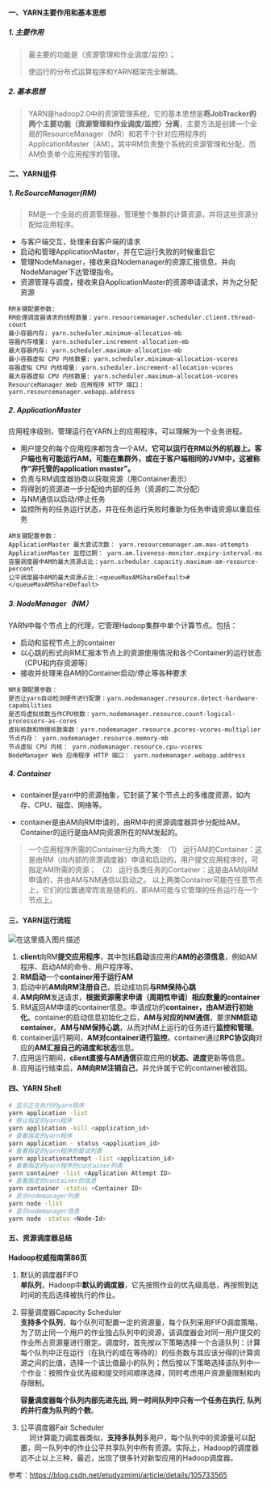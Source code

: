 #### 一、YARN主要作用和基本思想

##### 1. 主要作用

> 最主要的功能是（资源管理和作业调度/监控）；
>
> 使运行的分布式运算程序和YARN框架完全解耦。

##### 2. 基本思想

> YARN是hadoop2.0中的资源管理系统，它的基本思想是**将JobTracker的两个主要功能（资源管理和作业调度/监控）分离**，主要方法是创建一个全局的ResourceManager（MR）和若干个针对应用程序的ApplicationMaster（AM）。其中RM负责整个系统的资源管理和分配，而AM负责单个应用程序的管理。

#### 二、YARN组件

##### 1. ReSourceManager(RM)

> RM是一个全局的资源管理器，管理整个集群的计算资源，并将这些资源分配给应用程序。

* 与客户端交互，处理来自客户端的请求
* 启动和管理ApplicationMaster，并在它运行失败的时候重启它
* 管理NodeManager，接收来自Nodemanager的资源汇报信息，并向NodeManager下达管理指令。
* 资源管理与调度，接收来自ApplicationMaster的资源申请请求，并为之分配资源

~~~
RM关键配置参数:
RM处理调度器请求的线程数量：yarn.resourcemanager.scheduler.client.thread-count
最小容器内存: yarn.scheduler.minimum-allocation-mb
容器内存增量: yarn.scheduler.increment-allocation-mb
最大容器内存: yarn.scheduler.maximum-allocation-mb
最小容器虚拟 CPU 内核数量: yarn.scheduler.minimum-allocation-vcores
容器虚拟 CPU 内核增量: yarn.scheduler.increment-allocation-vcores
最大容器虚拟 CPU 内核数量: yarn.scheduler.maximum-allocation-vcores
ResourceManager Web 应用程序 HTTP 端口： yarn.resourcemanager.webapp.address
~~~

##### 2. ApplicationMaster

应用程序级别，管理运行在YARN上的应用程序。可以理解为一个业务进程。

* 用户提交的每个应用程序都包含一个AM，**它可以运行在RM以外的机器上。客户端也有可能运行AM，可能在集群外，或在于客户端相同的JVM中，这被称作“非托管的application master”。**
* 负责与RM调度器协商以获取资源（用Container表示）
* 将得到的资源进一步分配给内部的任务（资源的二次分配）
* 与NM通信以启动/停止任务
* 监控所有的任务运行状态，并在任务运行失败时重新为任务申请资源以重启任务

~~~
AM关键配置参数：
ApplicationMaster 最大尝试次数： yarn.resourcemanager.am.max-attempts
ApplicationMaster 监控过期： yarn.am.liveness-monitor.expiry-interval-ms
容量调度器中AM的最大资源占比：yarn.scheduler.capacity.maximum-am-resource-percent
公平调度器中AM的最大资源占比：<queueMaxAMShareDefault>#</queueMaxAMShareDefault>
~~~

##### 3. NodeManager（NM）

YARN中每个节点上的代理，它管理Hadoop集群中单个计算节点。包括：

* 启动和监视节点上的container
* 以心跳的形式向RM汇报本节点上的资源使用情况和各个Container的运行状态（CPU和内存资源等）
* 接收并处理来自AM的Container启动/停止等各种要求

~~~
NM关键配置参数：
是否让yarn自动检测硬件进行配置：yarn.nodemanager.resource.detect-hardware-capabilities
是否将虚拟核数当作CPU核数：yarn.nodemanager.resource.count-logical-processors-as-cores
虚拟核数和物理核数乘数：yarn.nodemanager.resource.pcores-vcores-multiplier
节点内存： yarn.nodemanager.resource.memory-mb
节点虚拟 CPU 内核： yarn.nodemanager.resource.cpu-vcores
NodeManager Web 应用程序 HTTP 端口： yarn.nodemanager.webapp.address
~~~

##### 4. Container

* container是yarn中的资源抽象，它封装了某个节点上的多维度资源，如内存、CPU、磁盘、网络等。

* container是由AM向RM申请的，由RM中的资源调度器异步分配给AM。Container的运行是由AM向资源所在的NM发起的。

>一个应用程序所需的Container分为两大类:
>（1） 运行AM的Container：这是由RM（向内部的资源调度器）申请和启动的，用户提交应用程序时，可指定AM所需的资源；
>（2） 运行各类任务的Container：这是由AM向RM申请的，并由AM与NM通信以启动之。
>以上两类Container可能在任意节点上，它们的位置通常而言是随机的，即AM可能与它管理的任务运行在一个节点上。

#### 三、YARN运行流程

![在这里插入图片描述](https://springboot-vue-blog.oss-cn-hangzhou.aliyuncs.com/img-for-typora/Yarn%E8%AF%A6%E7%BB%86%E5%B7%A5%E4%BD%9C%E6%B5%81%E7%A8%8B.png)

1. **client**向RM**提交应用程序**，其中包括**启动**该应用的**AM的必须信息**，例如AM程序、启动AM的命令、用户程序等。
2. **RM启动**一个**container用于运行AM**
3. 启动中的**AM向RM注册自己**，启动成功后**与RM保持心跳**
4. **AM向RM**发送请求，**根据资源需求申请（周期性申请）**相应数量的**container**
5. RM返回AM申请的container信息。申请成功的**container，由AM进行初始化**。container的启动信息初始化之后，**AM与对应的NM通信**，要求**NM启动container**。**AM与NM保持心跳**，从而对NM上运行的任务进行**监控和管理**。
6. container运行期间，**AM对container进行监控**。container通过**RPC协议向**对应的**AM汇报自己的进度和状态**信息。
7. 应用运行期间，**client直接与AM通信**获取应用的**状态、进度**更新等信息。
8. 应用运行结束后，**AM向RM注销自己**，并允许属于它的container被收回。

#### 四、YARN Shell

~~~sh
# 显示正在执行的yarn程序
yarn application -list
# 停止指定的yarn程序
yarn application -kill <application_id>
# 查看指定的yarn程序
yarn application - status <application_id>
# 查看指定的yarn程序的尝试列表
yarn applicationattempt -list <application_id>
# 查看指定的yarn程序的container列表
yarn container -list <Application Attempt ID>
# 查看指定的container的信息
yarn container -status <Container ID>
# 显示nodemanager列表
yarn node -list
# 显示nodemanager信息
yarn node -status <Node-Id>  
~~~

#### 五、资源调度器总结

**Hadoop权威指南第86页**

1. 默认的调度器FIFO  
   **单队列**，Hadoop中**默认的调度器**，它先按照作业的优先级高低，再按照到达时间的先后选择被执行的作业。  
   
2. 容量调度器Capacity Scheduler  
   **支持多个队列**，每个队列可配置一定的资源量，每个队列采用FIFO调度策略，为了防止同一个用户的作业独占队列中的资源，该调度器会对同一用户提交的作业所占资源量进行限定。调度时，首先按以下策略选择一个合适队列：计算每个队列中正在运行（在执行的或在等待的）的任务数与其应该分得的计算资源之间的比值，选择一个该比值最小的队列；然后按以下策略选择该队列中一个作业：按照作业优先级和提交时间顺序选择，同时考虑用户资源量限制和内存限制。   
   
   **容量调度器每个队列内部先进先出, 同一时间队列中只有一个任务在执行, 队列的并行度为队列的个数**。

3. 公平调度器Fair Scheduler  
   &emsp; 同计算能力调度器类似，**支持多队列**多用户，每个队列中的资源量可以配置，同一队列中的作业公平共享队列中所有资源。实际上，Hadoop的调度器远不止以上三种，最近，出现了很多针对新型应用的Hadoop调度器。 

参考：https://blog.csdn.net/etudyzmimi/article/details/105733565